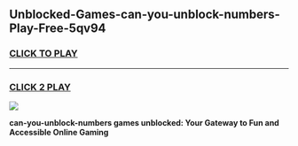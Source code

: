 
## Unblocked-Games-can-you-unblock-numbers-Play-Free-5qv94
<h3>
<a href="https://premium76.site?title=can-you-unblock-numbers&ref=23A">CLICK TO PLAY</a></h3>
<hr>

<h3>
<a href="https://premium76.site?title=can-you-unblock-numbers&ref=23A">CLICK 2 PLAY</a>
  
</h3>

<a href="https://premium76.site?title=can-you-unblock-numbers&ref=23A"><img src="https://clearcache.store/games.png"></a>


**can-you-unblock-numbers games unblocked: Your Gateway to Fun and Accessible Online Gaming**
